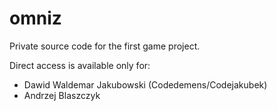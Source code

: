 # omniz

Private source code for the first game project. 

Direct access is available only for:

 - Dawid Waldemar Jakubowski (Codedemens/Codejakubek)
 - Andrzej Blaszczyk
